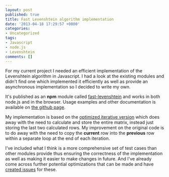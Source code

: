 ```yaml
---
layout: post
published: true
title: Fast Levenshtein algorithm implementation
date: '2013-04-18 17:29:57 +0800'
categories:
- Uncategorized
tags:
- Javascript
- node.js
- Levenshtein
comments: []
---
```

For my current project I needed an efficient implementation of the Levenshtein algorithm in Javascript. I had a look at the existing modules and didn't find one which implemented it efficiently as well as provide an asynchronous implementation so I decided to write my own.

It's published as an **npm** module called [fast-levenshtein](https://npmjs.org/package/fast-levenshtein) and works in both node.js and in the browser. Usage examples and other documentation is available on [the github page](https://github.com/hiddentao/fast-levenshtein).

My implementation is based on the [optimized iterative version](http://en.wikipedia.org/wiki/Levenshtein_distance#Computing_Levenshtein_distance) which does away with the need to calculate and store the entire matrix, instead just storing the last two calculated rows. My improvement on the original code is to do away with the need to copy the **current** row into the **previous** row within a separate loop at the end of each iteration.

I've included what I think is a more comprehensive set of test cases than other modules provide thus ensuring the correctness of the implementation as well as making it easier to make changes in future. And I've already come across further potential optimizations that can be made and have [created issues](https://github.com/hiddentao/fast-levenshtein/issues) for these.